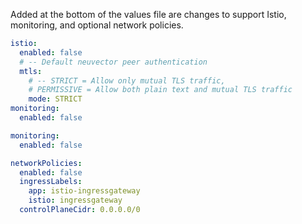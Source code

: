 Added at the bottom of the values file are changes to support Istio, monitoring, and optional network policies.

```yaml
istio:
  enabled: false
  # -- Default neuvector peer authentication
  mtls:
    # -- STRICT = Allow only mutual TLS traffic,
    # PERMISSIVE = Allow both plain text and mutual TLS traffic
    mode: STRICT
monitoring:
  enabled: false

monitoring:
  enabled: false

networkPolicies:
  enabled: false
  ingressLabels: 
    app: istio-ingressgateway
    istio: ingressgateway
  controlPlaneCidr: 0.0.0.0/0
```